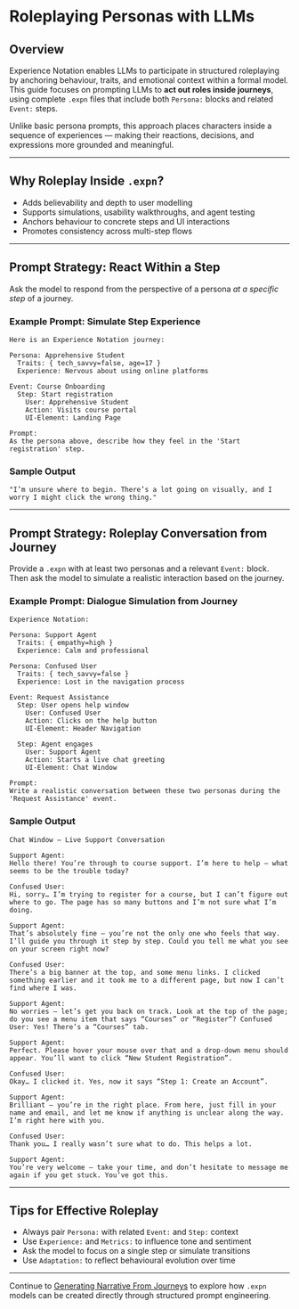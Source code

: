 # Roleplaying Personas with LLMs

## Overview

Experience Notation enables LLMs to participate in structured roleplaying by anchoring behaviour, traits, and emotional context within a formal model. This guide focuses on prompting LLMs to **act out roles inside journeys**, using complete `.expn` files that include both `Persona:` blocks and related `Event:` steps.

Unlike basic persona prompts, this approach places characters inside a sequence of experiences — making their reactions, decisions, and expressions more grounded and meaningful.

---

## Why Roleplay Inside `.expn`?

* Adds believability and depth to user modelling
* Supports simulations, usability walkthroughs, and agent testing
* Anchors behaviour to concrete steps and UI interactions
* Promotes consistency across multi-step flows

---

## Prompt Strategy: React Within a Step

Ask the model to respond from the perspective of a persona *at a specific step* of a journey.

### Example Prompt: Simulate Step Experience

```plaintext
Here is an Experience Notation journey:

Persona: Apprehensive Student
  Traits: { tech_savvy=false, age=17 }
  Experience: Nervous about using online platforms

Event: Course Onboarding
  Step: Start registration
    User: Apprehensive Student
    Action: Visits course portal
    UI-Element: Landing Page

Prompt:
As the persona above, describe how they feel in the 'Start registration' step.
```

### Sample Output

```plaintext
"I’m unsure where to begin. There’s a lot going on visually, and I worry I might click the wrong thing."
```

---

## Prompt Strategy: Roleplay Conversation from Journey

Provide a `.expn` with at least two personas and a relevant `Event:` block. Then ask the model to simulate a realistic interaction based on the journey.

### Example Prompt: Dialogue Simulation from Journey

```plaintext
Experience Notation:

Persona: Support Agent
  Traits: { empathy=high }
  Experience: Calm and professional

Persona: Confused User
  Traits: { tech_savvy=false }
  Experience: Lost in the navigation process

Event: Request Assistance
  Step: User opens help window
    User: Confused User
    Action: Clicks on the help button
    UI-Element: Header Navigation

  Step: Agent engages
    User: Support Agent
    Action: Starts a live chat greeting
    UI-Element: Chat Window

Prompt:
Write a realistic conversation between these two personas during the 'Request Assistance' event.
```


### Sample Output

```plaintext
Chat Window – Live Support Conversation 

Support Agent: 
Hello there! You’re through to course support. I’m here to help — what seems to be the trouble today? 

Confused User: 
Hi, sorry… I’m trying to register for a course, but I can’t figure out where to go. The page has so many buttons and I’m not sure what I’m doing. 

Support Agent: 
That’s absolutely fine — you’re not the only one who feels that way. I’ll guide you through it step by step. Could you tell me what you see on your screen right now? 

Confused User: 
There’s a big banner at the top, and some menu links. I clicked something earlier and it took me to a different page, but now I can’t find where I was. 

Support Agent: 
No worries — let’s get you back on track. Look at the top of the page; do you see a menu item that says “Courses” or “Register”? Confused User: Yes! There’s a “Courses” tab. 

Support Agent: 
Perfect. Please hover your mouse over that and a drop-down menu should appear. You’ll want to click “New Student Registration”. 

Confused User: 
Okay… I clicked it. Yes, now it says “Step 1: Create an Account”. 

Support Agent: 
Brilliant — you’re in the right place. From here, just fill in your name and email, and let me know if anything is unclear along the way. I’m right here with you. 

Confused User: 
Thank you… I really wasn’t sure what to do. This helps a lot. 

Support Agent: 
You’re very welcome — take your time, and don’t hesitate to message me again if you get stuck. You’ve got this.

```

---

## Tips for Effective Roleplay

* Always pair `Persona:` with related `Event:` and `Step:` context
* Use `Experience:` and `Metrics:` to influence tone and sentiment
* Ask the model to focus on a single step or simulate transitions
* Use `Adaptation:` to reflect behavioural evolution over time

---

Continue to [Generating Narrative From Journeys](narrative-generation.md) to explore how `.expn` models can be created directly through structured prompt engineering.
